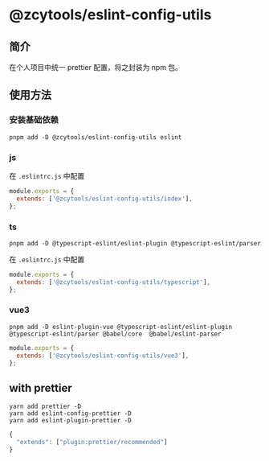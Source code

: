 # @zcytools/eslint-config-utils

## 简介

在个人项目中统一 prettier 配置，将之封装为 npm 包。

## 使用方法

### 安装基础依赖

```shell
pnpm add -D @zcytools/eslint-config-utils eslint

```

### js 

在 `.eslintrc.js` 中配置
```js
module.exports = {
  extends: ['@zcytools/eslint-config-utils/index'],
};
```

### ts

```shell
pnpm add -D @typescript-eslint/eslint-plugin @typescript-eslint/parser

```

在 `.eslintrc.js` 中配置
```js
module.exports = {
  extends: ['@zcytools/eslint-config-utils/typescript'],
};

```

### vue3 

```shell
pnpm add -D eslint-plugin-vue @typescript-eslint/eslint-plugin @typescript-eslint/parser @babel/core  @babel/eslint-parser

```

```js
module.exports = {
  extends: ['@zcytools/eslint-config-utils/vue3'],
};
```
## with   prettier 
```shell
yarn add prettier -D
yarn add eslint-config-prettier -D
yarn add eslint-plugin-prettier -D

```

```js
{
  "extends": ["plugin:prettier/recommended"]
}
```